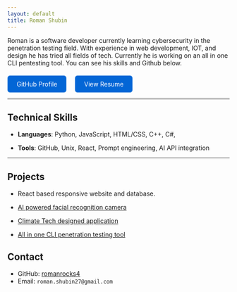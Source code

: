```yaml
--- 
layout: default
title: Roman Shubin
---
```


Roman is a software developer currently learning cybersecurity in the penetration testing field. With experience in web development, IOT, and design he has tried all fields of tech. Currently he is working on an all in one CLI pentesting tool. You can see his skills and Github below.

<div style="margin-top: 20px;">
  <a href="https://github.com/romanrocks4" style="display: inline-block; margin-right: 15px; padding: 10px 20px; border: 1px solid #ffffff50; border-radius: 6px; color: white; text-decoration: none; background-color: #0366d6;">
    GitHub Profile
  </a>
  <a href="https://github.com/romanrocks4/dae_6_month/blob/main/semester_2/DAE%20Resume.pdf" style="display: inline-block; padding: 10px 20px; border: 1px solid #ffffff50; border-radius: 6px; color: white; text-decoration: none; background-color: #0366d6;">
    View Resume
  </a>
</div>

---

## Technical Skills

- **Languages**: Python, JavaScript, HTML/CSS, C++, C#, 

- **Tools**: GitHub, Unix, React, Prompt engineering, AI API integration

---

## Projects

- React based responsive website and database.

- [AI powered facial recognition camera](https://github.com/romanrocks4/IOT-semester-2)

- [Climate Tech designed application ](https://github.com/romanrocks4/Climatetech)

- [All in one CLI penetration testing tool](https://github.com/romanrocks4/dae_6_month)


## Contact

- GitHub: [romanrocks4](https://github.com/romanrocks4)
- Email: `roman.shubin27@gmail.com`

